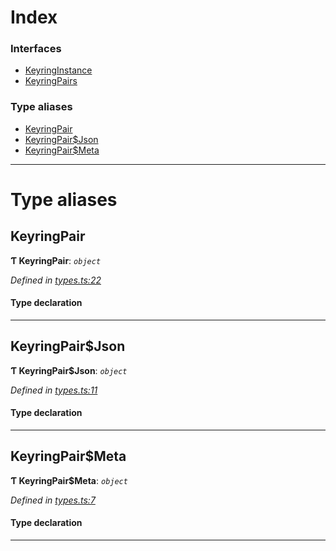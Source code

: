 

# Index

### Interfaces

* [KeyringInstance](../interfaces/_types_.keyringinstance.md)
* [KeyringPairs](../interfaces/_types_.keyringpairs.md)

### Type aliases

* [KeyringPair](_types_.md#keyringpair)
* [KeyringPair$Json](_types_.md#keyringpair_json)
* [KeyringPair$Meta](_types_.md#keyringpair_meta)

---

# Type aliases

<a id="keyringpair"></a>

##  KeyringPair

**Ƭ KeyringPair**: *`object`*

*Defined in [types.ts:22](https://github.com/polkadot-js/common/blob/3de334c/packages/keyring/src/types.ts#L22)*

#### Type declaration

___
<a id="keyringpair_json"></a>

##  KeyringPair$Json

**Ƭ KeyringPair$Json**: *`object`*

*Defined in [types.ts:11](https://github.com/polkadot-js/common/blob/3de334c/packages/keyring/src/types.ts#L11)*

#### Type declaration

___
<a id="keyringpair_meta"></a>

##  KeyringPair$Meta

**Ƭ KeyringPair$Meta**: *`object`*

*Defined in [types.ts:7](https://github.com/polkadot-js/common/blob/3de334c/packages/keyring/src/types.ts#L7)*

#### Type declaration

[index: `string`]: `any`

___

